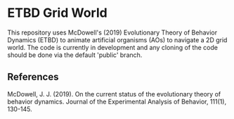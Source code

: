 # ETBD Grid World

This repository uses McDowell's (2019) Evolutionary Theory of Behavior Dynamics (ETBD) to animate artificial organisms (AOs) to navigate a 2D grid world.
The code is currently in development and any cloning of the code should be done via the default 'public' branch.

## References

McDowell, J. J. (2019). On the current status of the evolutionary theory of behavior dynamics. Journal of the Experimental Analysis of Behavior, 111(1), 130-145.
